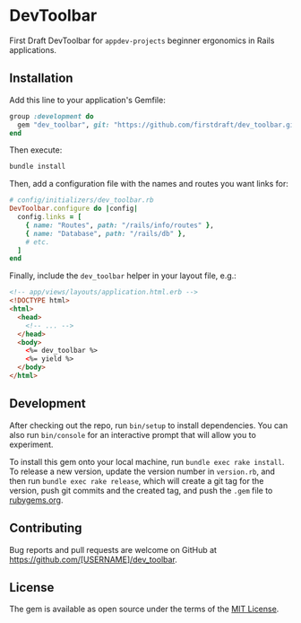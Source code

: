 # DevToolbar

First Draft DevToolbar for `appdev-projects` beginner ergonomics in Rails applications.

## Installation

Add this line to your application's Gemfile:

```ruby
group :development do
  gem "dev_toolbar", git: "https://github.com/firstdraft/dev_toolbar.git", branch: "bp-make-it-work"
end
```

Then execute:

```bash
bundle install
```

Then, add a configuration file with the names and routes you want links for:

```rb
# config/initializers/dev_toolbar.rb
DevToolbar.configure do |config|
  config.links = [
    { name: "Routes", path: "/rails/info/routes" },
    { name: "Database", path: "/rails/db" },
    # etc.
  ]
end
```

Finally, include the `dev_toolbar` helper in your layout file, e.g.:

```html
<!-- app/views/layouts/application.html.erb -->
<!DOCTYPE html>
<html>
  <head>
    <!-- ... -->
  </head>
  <body>
    <%= dev_toolbar %>
    <%= yield %>
  </body>
</html>
```

## Development

After checking out the repo, run `bin/setup` to install dependencies. You can also run `bin/console` for an interactive prompt that will allow you to experiment.

To install this gem onto your local machine, run `bundle exec rake install`. To release a new version, update the version number in `version.rb`, and then run `bundle exec rake release`, which will create a git tag for the version, push git commits and the created tag, and push the `.gem` file to [rubygems.org](https://rubygems.org).

## Contributing

Bug reports and pull requests are welcome on GitHub at https://github.com/[USERNAME]/dev_toolbar.

## License

The gem is available as open source under the terms of the [MIT License](https://opensource.org/licenses/MIT).
